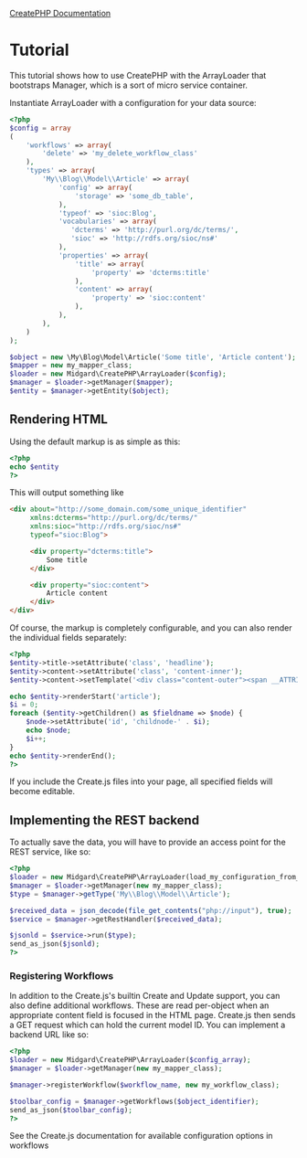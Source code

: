 [CreatePHP Documentation](index.md)

# Tutorial

This tutorial shows how to use CreatePHP with the ArrayLoader that bootstraps
Manager, which is a sort of micro service container.

Instantiate ArrayLoader with a configuration for your data source:

```php
<?php
$config = array
(
    'workflows' => array(
        'delete' => 'my_delete_workflow_class'
    ),
    'types' => array(
        'My\\Blog\\Model\\Article' => array(
            'config' => array(
                'storage' => 'some_db_table',
            ),
            'typeof' => 'sioc:Blog',
            'vocabularies' => array(
               'dcterms' => 'http://purl.org/dc/terms/',
               'sioc' => 'http://rdfs.org/sioc/ns#'
            ),
            'properties' => array(
                'title' => array(
                    'property' => 'dcterms:title'
                ),
                'content' => array(
                    'property' => 'sioc:content'
                ),
            ),
        ),
    )
);

$object = new \My\Blog\Model\Article('Some title', 'Article content');
$mapper = new my_mapper_class;
$loader = new Midgard\CreatePHP\ArrayLoader($config);
$manager = $loader->getManager($mapper);
$entity = $manager->getEntity($object);
```


## Rendering HTML

Using the default markup is as simple as this:

```php
<?php
echo $entity
?>
```

This will output something like

```html
<div about="http://some_domain.com/some_unique_identifier"
     xmlns:dcterms="http://purl.org/dc/terms/"
     xmlns:sioc="http://rdfs.org/sioc/ns#"
     typeof="sioc:Blog">

     <div property="dcterms:title">
         Some title
     </div>

     <div property="sioc:content">
         Article content
     </div>
</div>
```

Of course, the markup is completely configurable, and you can also render the
individual fields separately:

```php
<?php
$entity->title->setAttribute('class', 'headline');
$entity->content->setAttribute('class', 'content-inner');
$entity->content->setTemplate('<div class="content-outer"><span __ATTRIBUTES__>__CONTENT__</span></div>');

echo $entity->renderStart('article');
$i = 0;
foreach ($entity->getChildren() as $fieldname => $node) {
    $node->setAttribute('id', 'childnode-' . $i);
    echo $node;
    $i++;
}
echo $entity->renderEnd();
?>
```

If you include the Create.js files into your page, all specified fields will become editable.


## Implementing the REST backend

To actually save the data, you will have to provide an access point for the REST service, like so:

```php
<?php
$loader = new Midgard\CreatePHP\ArrayLoader(load_my_configuration_from_somewhere());
$manager = $loader->getManager(new my_mapper_class);
$type = $manager->getType('My\\Blog\\Model\\Article');

$received_data = json_decode(file_get_contents("php://input"), true);
$service = $manager->getRestHandler($received_data);

$jsonld = $service->run($type);
send_as_json($jsonld);
?>
```


### Registering Workflows

In addition to the Create.js's builtin Create and Update support, you can also define additional workflows.
 These are read per-object when an appropriate content field is focused in the HTML page. Create.js then sends a
GET request which can hold the current model ID. You can implement a backend URL like so:

```php
<?php
$loader = new Midgard\CreatePHP\ArrayLoader($config_array);
$manager = $loader->getManager(new my_mapper_class);

$manager->registerWorkflow($workflow_name, new my_workflow_class);

$toolbar_config = $manager->getWorkflows($object_identifier);
send_as_json($toolbar_config);
?>
```

See the Create.js documentation for available configuration options in workflows

